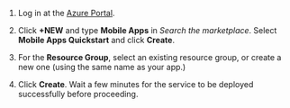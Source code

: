 1. Log in at the [Azure Portal].

2. Click **+NEW** and type **Mobile Apps** in _Search the marketplace_. Select **Mobile Apps Quickstart** and click **Create**.

3. For the **Resource Group**, select an existing resource group, or create a new one (using the same name as your app.) 
 
4. Click **Create**. Wait a few minutes for the service to be deployed successfully before proceeding.

<!-- URLs. -->
[Azure Portal]: https://portal.azure.com/
